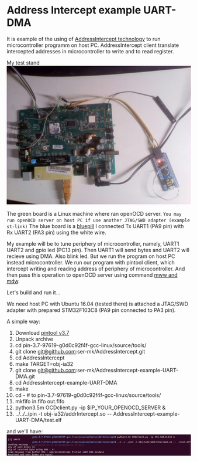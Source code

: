# Address Intercept example UART-DMA

It is example of the using of [AddressIntercept technology](https://github.com/ser-mk/AddressIntercept "AddressIntercept technology")  to run microcontroller programm on host  PC.  AddressIntercept client translate intercepted addresses in microcontroller to write and to read register.

 My test stand
 ![alt text](img/stand.jpg "My stand")

 The green board is a Linux machine where ran openOCD server.
 `You may run openOCD server on host PC if use another JTAG/SWD adapter (example st-link)`
 The blue board is a [bluepill](https://www.google.com/search?client=ubuntu&channel=fs&q=bluepill&ie=utf-8&oe=utf-8 "bluepill")
I connected Tx UART1 (PA9 pin) with Rx UART2 (PA3 pin) using the white wire.

My example will be to tune periphery of microcontroller, namely, UART1 UART2 and gpio led (PC13 pin). Then UART1 will send bytes and UART2 will recieve using DMA. Also blink led.
But we run the program on host PC instead microcontroller. We run our program with pintool client, which intercept writing and reading  address of periphery of microcontroller. And then pass this operation to openOCD server using command [mww and mdw](http://openocd.org/doc/html/General-Commands.html "mww and mdw").

Let's build and run it...

We need host PC with Ubuntu 16.04 (tested there) is attached а JTAG/SWD adapter with prepared STM32F103C8 (PA9 pin connected to PA3 pin).

А simple way:

1. Download [pintool v3.7](https://software.intel.com/en-us/articles/pin-a-dynamic-binary-instrumentation-tool "pintool  v3.7") 
2. Unpack archive
3. cd pin-3.7-97619-g0d0c92f4f-gcc-linux/source/tools/
4. git clone git@github.com:ser-mk/AddressIntercept.git
5. cd AddressIntercept
6. make TARGET=obj-ia32
7. git clone git@github.com:ser-mk/AddressIntercept-example-UART-DMA.git
8. cd AddressIntercept-example-UART-DMA
9. make
10. cd - # to  pin-3.7-97619-g0d0c92f4f-gcc-linux/source/tools/
11. mkfifo in.fifo out.fifo
12. python3.5m OCDclient.py -ip $IP_YOUR_OPENOCD_SERVER &
13. ../../../pin -t obj-ia32/addrIntercept.so -- AddressIntercept-example-UART-DMA/test.elf

and we'll have:
![alt text](img/uart.png "Show out")
